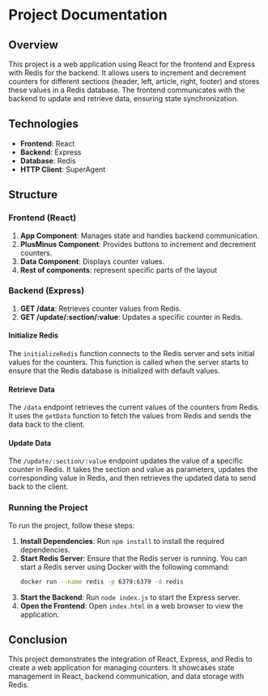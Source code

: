 # Project Documentation

## Overview

This project is a web application using React for the frontend and Express with Redis for the backend. It allows users to increment and decrement counters for different sections (header, left, article, right, footer) and stores these values in a Redis database. The frontend communicates with the backend to update and retrieve data, ensuring state synchronization.

## Technologies

- **Frontend**: React
- **Backend**: Express
- **Database**: Redis
- **HTTP Client**: SuperAgent

## Structure

### Frontend (React)

1. **App Component**: Manages state and handles backend communication.
2. **PlusMinus Component**: Provides buttons to increment and decrement counters.
3. **Data Component**: Displays counter values.
4. **Rest of components**: represent specific parts of the layout


### Backend (Express)

1. **GET /data**: Retrieves counter values from Redis.
2. **GET /update/:section/:value**: Updates a specific counter in Redis.


#### Initialize Redis

The `initializeRedis` function connects to the Redis server and sets initial values for the counters. This function is called when the server starts to ensure that the Redis database is initialized with default values.

#### Retrieve Data

The `/data` endpoint retrieves the current values of the counters from Redis. It uses the `getData` function to fetch the values from Redis and sends the data back to the client.

#### Update Data

The `/update/:section/:value` endpoint updates the value of a specific counter in Redis. It takes the section and value as parameters, updates the corresponding value in Redis, and then retrieves the updated data to send back to the client.



### Running the Project

To run the project, follow these steps:

1. **Install Dependencies**: Run `npm install` to install the required dependencies.
2. **Start Redis Server**: Ensure that the Redis server is running. You can start a Redis server using Docker with the following command:
    ```sh
    docker run --name redis -p 6379:6379 -d redis
    ```
3. **Start the Backend**: Run `node index.js` to start the Express server.
4. **Open the Frontend**: Open `index.html` in a web browser to view the application.


## Conclusion
This project demonstrates the integration of React, Express, and Redis to create a web application for managing counters. It showcases state management in React, backend communication, and data storage with Redis.